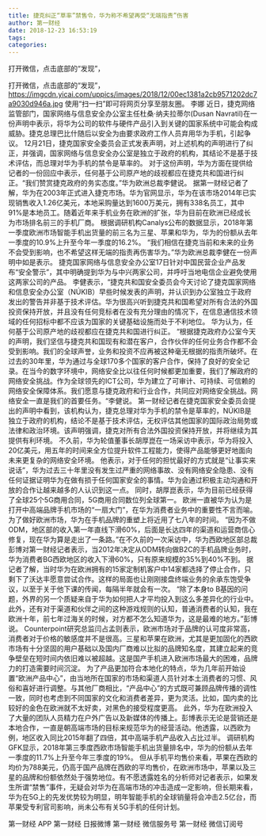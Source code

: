 ```yaml
---
title: 捷克纠正“草率”禁售令，华为称不希望再受“无端指责”伤害
author: 第一财经
date: 2018-12-23 16:53:19
tags: 
categories: 
---
```

打开微信，点击底部的“发现”，
<!-- more -->
打开微信，点击底部的“发现”，
https://imgcdn.yicai.com/uppics/images/2018/12/00ec1381a2cb9571202dc7a9030d946a.jpg
使用“扫一扫”即可将网页分享至朋友圈。
李娜
近日，捷克网络监管部门，国家网络与信息安全办公室主任杜桑·纳夫拉蒂尔(Dusan Navratil)在一份声明中表示，将华为公司的软件与硬件产品引入到关键的国家系统中可能会构成威胁。捷克总理巴比什随后以安全为由要求政府工作人员弃用华为手机，引起争议。
12月21日，捷克国家安全委员会正式发表声明，对上述机构的声明进行了纠正，并强调，国家网络与信息安全办公室是独立于政府的机构，其结论不是基于技术评估，而总理对华为手机的禁令是草率的。
对于这份声明，华为方面在提供给记者的一份回应中表示，任何基于公司原产地的歧视都应在捷克共和国进行纠正。“我们赞赏捷克政府的务实态度。”华为欧洲总裁李健说。
据第一财经记者了解，华为在2003年正式进入捷克市场。华为官网显示，华为在该市场2014年已实现销售收入1.26亿美元，本地采购量达到1600万美元，拥有338名员工，其中91%是本地员工。随着近年来手机业务在欧洲的扩张，华为目前在欧洲已经成长为市场排名前三的手机厂商。
根据调研机构Canalys公布的数据显示，2018年第一季度欧洲市场智能手机出货量的前三名为三星、苹果和华为，华为的份额从去年一季度的10.9%上升至今年一季度的16.2%。
“我们相信在捷克当前和未来的业务不会受到影响，也不希望这样无端的指责再伤害华为。”华为欧洲总裁李健在一份声明中如是表示。
捷克国家网络与信息安全办公室17日针对中国民营企业产品发布“安全警示”，其中明确提到华为与中兴两家公司，并呼吁当地电信企业避免使用这两家公司的产品。
李健表示，“捷克共和国安全委员会今天讨论了捷克国家网络和信息安全办公室（NÚKIB）早些时候发表的声明，并认识到办公室独立于政府发出的警告并非基于技术评估。华为很高兴听到捷克共和国希望对所有合法的外国投资保持开放，并且没有任何竞标者在没有充分理由的情况下，在信息通信技术领域的任何招标中都不应该为国家的关键基础设施而处于不利地位。
华为认为，任何基于公司原产地的歧视都应在捷克共和国进行纠正。
“根据捷克政府办公室今天的声明，我们坚信与捷克共和国现有和潜在客户，合作伙伴的任何业务合作都不会受到影响。我们的全球声誉，业务和投资不应再被这种毫无根据的指责所破坏。在过去的30年里，华为通过与全球170多个国家的客户合作，保持了良好的安全记录。在当今的数字环境中，网络安全比以往任何时候都更加重要，我们了解政府的网络安全挑战。作为全球领先的ICT公司，华为建立了可审计、可持续、可信赖的网络安全保障体系。我们愿意与捷克政府和行业合作，共同应对网络安全挑战。网络安全一直是我们的首要任务。“李健说。
第一财经记者在捷克国家安全委员会提出的声明中看到，该机构认为，捷克总理对华为手机的禁令是草率的，NÚKIB是独立于政府的机构，结论不是基于技术评估，无权评估其他国家的国际政治局势或法律和政治环境。该声明强调，捷克对所有合法外国投资保持开放，并将继续为其提供有利环境。
不久前，华为轮值董事长胡厚崑在一场采访中表示，华为将投入20亿美元，用五年的时间来全方位提升软件工程能力，使得产品能够更好地面向未来更复杂的网络安全环境。
他表示，对于任何的担忧最好的方式就是“让事实来说话”，华为过去三十年里没有发生过严重的网络事故、没有网络安全隐患、没有任何证据证明华为在做有损于任何国家安全的事情。华为会通过积极主动沟通和开放的合作让越来越多的人认识到这一点。
同时，胡厚崑表示，华为目前已经获得了全球25个5G商用合同，5G商用合同数位列全球第一。
欧洲一直被华为认为是打开中高端品牌手机市场的“一扇大门”，在华为消费者业务中的重要性不言而喻。为了做好欧洲市场，华为在手机品牌的重塑上将近用了七八年的时间。
“因为不做ODM，地区部的收入第一年直线下滑60%，后面是长达四年的渠道和运营商信心修复，现在华为算是走出了一条路。”在不久前的一次采访中，华为西欧地区部总裁彭博对第一财经记者表示，当2012年决定从ODM转向做B2C的手机品牌业务时，华为消费者BG西欧地区的收入下滑60%，只有原来规模的35%到40%不到。
据记者了解，当时华为在欧洲拥有的15家定制机客户中14家都选择了停止合作，只剩下了沃达丰愿意尝试合作。这样的局面也让刚刚接盘终端业务的余承东饱受争议，以至于关于他下课的传闻，每隔半年就会有一次。
“除了本身to B基因的问题，外界的另一个质疑来自于华为如何把人才平均投入到这么多差异化的行业中。此外，还有对于渠道和伙伴之间的这种游戏规则的认知，普通消费者的认知，我在欧洲十年，前七年过海关的时候，对方都不怎么知道华为，这是最难的地方。”彭博说。
Counterpoint研究总监闫占孟则表示，欧洲市场对于品牌的认可度非常高，消费者对于价格的敏感度并不是很高。三星和苹果在欧洲，尤其是更加固化的西欧市场有十分坚固的用户基础以及国内厂商难以比拟的品牌知名度，其建立起来的竞争壁垒在短时间内依旧难以被超越。这是国产手机进入欧洲市场最大的困难，品牌力的打造需要时间沉淀。
为了产品更加符合本地化的特点，华为几年前开始设置“欧洲产品中心”，由当地所在国家的市场和渠道人员针对本土消费者的习惯、风俗和喜好进行调整。与其他厂商相比，“产品中心”的方式既可兼顾品牌传播的调性一致，同时也考虑到不同国家的文化和消费者差异，更为灵活。比如，国内卖的比较好的金色在欧洲就不太好卖，对黑色的接受程度更高。
此外，华为在欧洲投入了大量的团队人员精力在户外广告以及新媒体的传播上。彭博表示无论是营销还是本地合作，一直是朝高端市场的目标来规范华为的经营活动。他透露，以西欧为例，地区收入同比2015年翻了四倍，其中高端手机产品收入占比过半。
调研机构GFK显示，2018年第三季度西欧市场智能手机出货量排名中，华为的份额从去年一季度的11.7%上升至今年三季度的19%。
但从手机平均售价来看，苹果在西欧的均价为788美元，仍高于国产品牌在西欧的平均售价，在欧洲市场中，苹果以及三星的品牌和份额依然处于强势地位。有不愿透露姓名的分析师对记者表示，如果发生所谓“禁售”事件，无疑会对华为在高端市场的冲击造成一定影响，但长期来看，华为在5G上的先发优势较为明显，明年智能手机的全球销量将会冲击2.5亿台，而苹果受专利官司影响，尚未公布有关5G手机的任何计划。
 
 
第一财经
APP
第一财经
日报微博
第一财经
微信服务号
第一财经
微信订阅号
